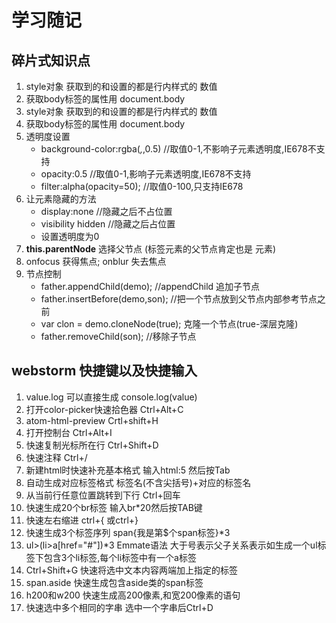 # 学习随记
## 碎片式知识点
1. style对象 获取到的和设置的都是行内样式的 数值
1. 获取body标签的属性用 document.body
1. style对象 获取到的和设置的都是行内样式的 数值
1. 获取body标签的属性用 document.body
1. 透明度设置
    + background-color:rgba(*,*,0.5) //取值0-1,不影响子元素透明度,IE678不支持
    + opacity:0.5 //取值0-1,影响子元素透明度,IE678不支持
    + filter:alpha(opacity=50); //取值0-100,只支持IE678
1. 让元素隐藏的方法
    + display:none //隐藏之后不占位置
    + visibility hidden  //隐藏之后占位置
    + 设置透明度为0
1. __this.parentNode__ 选择父节点 (标签元素的父节点肯定也是 元素)
1. onfocus 获得焦点; onblur 失去焦点
1. 节点控制
    + father.appendChild(demo); //appendChild  追加子节点
    +  father.insertBefore(demo,son); //把一个节点放到父节点内部参考节点之前
    + var clon = demo.cloneNode(true); 克隆一个节点(true-深层克隆)
    + father.removeChild(son);  //移除子节点


## webstorm 快捷键以及快捷输入
1. value.log 可以直接生成 console.log(value)
1. 打开color-picker快速拾色器	Ctrl+Alt+C
1. atom-html-preview 	Crtl+shift+H
1. 打开控制台		Ctrl+Alt+I
1. 快速复制光标所在行		Ctrl+Shift+D
1. 快速注释			Ctrl+/
1. 新建html时快速补充基本格式	输入html:5 然后按Tab
1. 自动生成对应标签格式	标签名(不含尖括号)+对应的标签名
1. 从当前行任意位置跳转到下行   	Ctrl+回车
1. 快速生成20个br标签   	输入br*20然后按TAB键
1. 快速左右缩进    		ctrl+{   或ctrl+}
1. 快速生成3个标签序列   	span{我是第$个span标签}*3
1. ul>(li>a[href="#"])*3    	Emmate语法 大于号表示父子关系表示如生成一个ul标签下包含3个li标签,每个li标签中有一个a标签
1. Ctrl+Shift+G		快速将选中文本内容两端加上指定的标签
1. span.aside		快速生成包含aside类的span标签
1. h200和w200		快速生成高200像素,和宽200像素的语句
1. 快速选中多个相同的字串	选中一个字串后Ctrl+D
